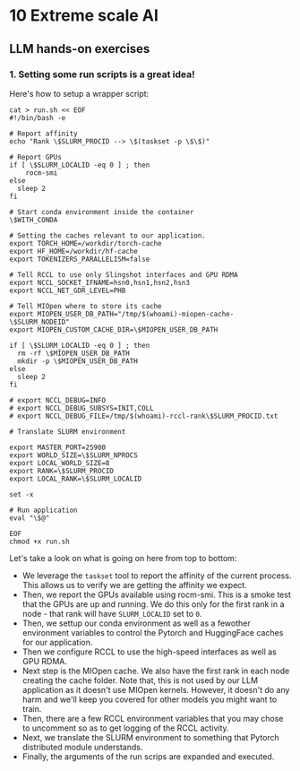 # 10 Extreme scale AI
## LLM hands-on exercises
### 1. Setting some run scripts is a great idea!

Here's how to setup a wrapper script:

```
cat > run.sh << EOF
#!/bin/bash -e

# Report affinity
echo "Rank \$SLURM_PROCID --> \$(taskset -p \$\$)"

# Report GPUs
if [ \$SLURM_LOCALID -eq 0 ] ; then
    rocm-smi
else
  sleep 2
fi

# Start conda environment inside the container
\$WITH_CONDA

# Setting the caches relevant to our application.
export TORCH_HOME=/workdir/torch-cache
export HF_HOME=/workdir/hf-cache
export TOKENIZERS_PARALLELISM=false

# Tell RCCL to use only Slingshot interfaces and GPU RDMA
export NCCL_SOCKET_IFNAME=hsn0,hsn1,hsn2,hsn3
export NCCL_NET_GDR_LEVEL=PHB

# Tell MIOpen where to store its cache
export MIOPEN_USER_DB_PATH="/tmp/$(whoami)-miopen-cache-\$SLURM_NODEID"
export MIOPEN_CUSTOM_CACHE_DIR=\$MIOPEN_USER_DB_PATH

if [ \$SLURM_LOCALID -eq 0 ] ; then
  rm -rf \$MIOPEN_USER_DB_PATH
  mkdir -p \$MIOPEN_USER_DB_PATH    
else
  sleep 2
fi

# export NCCL_DEBUG=INFO 
# export NCCL_DEBUG_SUBSYS=INIT,COLL
# export NCCL_DEBUG_FILE=/tmp/$(whoami)-rccl-rank\$SLURM_PROCID.txt

# Translate SLURM environment 

export MASTER_PORT=25900
export WORLD_SIZE=\$SLURM_NPROCS
export LOCAL_WORLD_SIZE=8
export RANK=\$SLURM_PROCID
export LOCAL_RANK=\$SLURM_LOCALID

set -x

# Run application
eval "\$@"

EOF
chmod +x run.sh
```

Let's take a look on what is going on here from top to bottom:
* We leverage the `taskset` tool to report the affinity of the current process. This allows us to verify we are getting the affinity we expect.
* Then, we report the GPUs available using rocm-smi. This is a smoke test that the GPUs are up and running. We do this only for the first rank in a node - that rank will have `SLURM_LOCALID` set to `0`.
* Then, we settup our conda environment as well as a fewother environment variables to control the Pytorch and HuggingFace caches for our application.
* Then we configure RCCL to use the high-speed interfaces as well as GPU RDMA.
* Next step is the MIOpen cache. We also have the first rank in each node creating the cache folder. Note that, this is not used by our LLM application as it doesn't use MIOpen kernels. However, it doesn't do any harm and we'll keep you covered for other models you might want to train.
* Then, there are a few RCCL environment variables that you may chose to uncomment so as to get logging of the RCCL activity.
* Next, we translate the SLURM environment to something that Pytorch distributed module understands.
* Finally, the arguments of the run scrips are expanded and executed.